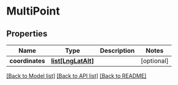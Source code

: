 # MultiPoint

## Properties
Name | Type | Description | Notes
------------ | ------------- | ------------- | -------------
**coordinates** | [**list[LngLatAlt]**](LngLatAlt.md) |  | [optional] 

[[Back to Model list]](../README.md#documentation-for-models) [[Back to API list]](../README.md#documentation-for-api-endpoints) [[Back to README]](../README.md)


